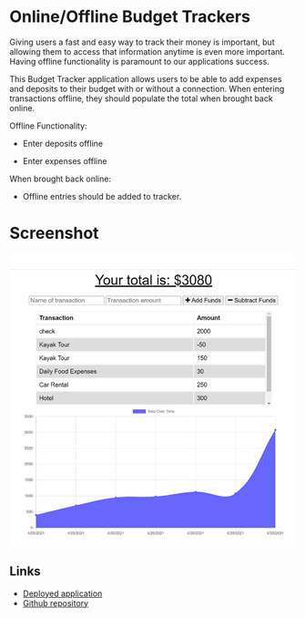 # Online/Offline Budget Trackers

Giving users a fast and easy way to track their money is important, but allowing them to access that information anytime is even more important. Having offline functionality is paramount to our applications success.

This Budget Tracker application allows users to be able to add expenses and deposits to their budget with or without a connection. When entering transactions offline, they should populate the total when brought back online.

Offline Functionality:

  * Enter deposits offline

  * Enter expenses offline

When brought back online:

  * Offline entries should be added to tracker.

# Screenshot
![screenshot](.\public\images\budget_tracker_screenshot.jpg)


## Links

* [Deployed application](../04-Important/MongoAtlas-Deploy.md)
* [Github repository](../04-Important/MongoAtlas-Deploy.md)